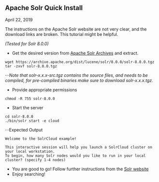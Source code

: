 ## Apache Solr Quick Install

April 22, 2019

The instructions on the Apache Solr website are not very clear, and the download links are broken. This tutorial might be helpful. 

_(Tested for Solr 8.0.0)_

- Get the desired version from [Apache Solr Archives](https://archive.apache.org/dist/lucene/solr/) and extract.
```
wget https://archive.apache.org/dist/lucene/solr/8.0.0/solr-8.0.0.tgz
tar -zxvf solr-8.0.0.tgz
```

⋅⋅⋅_Note that solr-x.x.x-src.tgz contains the source files, and needs to be compiled, for pre-compiled binaries make sure to download solr-x.x.x.tgz._

- Provide appropriate permissions 
```
chmod -R 755 solr-8.0.0
```

- Start the server 
```
cd solr-8.0.0 
./bin/solr start -e cloud
```

⋅⋅⋅Expected Output
```
Welcome to the SolrCloud example!

This interactive session will help you launch a SolrCloud cluster on your local workstation.
To begin, how many Solr nodes would you like to run in your local cluster? (specify 1-4 nodes)
```

- You are good to go! Follow further instructions from the [Solr website](https://lucene.apache.org/solr/guide/7_0/solr-tutorial.html#exercise-1)
- Enjoy searching! 

